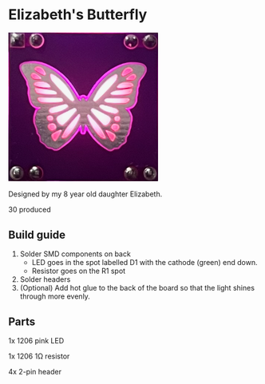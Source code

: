# Elizabeth's Butterfly

<img src="elizabeth-butterfly-photo.png" width="300px">

Designed by my 8 year old daughter Elizabeth.

30 produced

## Build guide

1. Solder SMD components on back
    - LED goes in the spot labelled D1 with the cathode (green) end down.
    - Resistor goes on the R1 spot
1. Solder headers
1. (Optional) Add hot glue to the back of the board so that the light shines through more evenly.

## Parts
1x 1206 pink LED

1x 1206 1Ω resistor

4x 2-pin header
